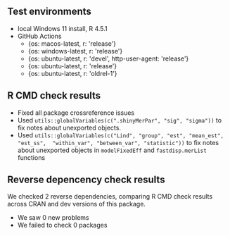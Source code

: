 ## Test environments

* local Windows 11 install, R 4.5.1
* GitHub Actions
    - {os: macos-latest,   r: 'release'}
    - {os: windows-latest, r: 'release'}
    - {os: ubuntu-latest,   r: 'devel', http-user-agent: 'release'}
    - {os: ubuntu-latest,   r: 'release'}
    - {os: ubuntu-latest,   r: 'oldrel-1'}

## R CMD check results

* Fixed all package crossreference issues
* Used `utils::globalVariables(c(".shinyMerPar", "sig", "sigma"))` to fix notes
  about unexported objects.
* Used `utils::globalVariables(c("Lind", "group", "est", "mean_est", "est_ss", 
                                "within_var", "between_var", "statistic"))` 
    to fix notes about unexported objects in `modelFixedEff` and 
    `fastdisp.merList` functions

## Reverse depencency check results

We checked 2 reverse dependencies, comparing R CMD check results across CRAN and dev versions of this package.

 * We saw 0 new problems
 * We failed to check 0 packages
